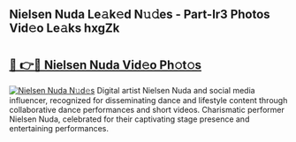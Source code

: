 ## Nielsen Nuda Le𝚊k𝚎d N𝚞𝚍es - Part-Ir3 Photos Vid𝚎o Le𝚊ks hxgZk

# <h2><a href="http://fbea5u.evod.top/?m=Nielsen+Nuda">🔗 👉🔴 Nielsen Nuda Vid𝚎o Ph𝚘t𝚘s</a></h2>

[![Nielsen Nuda N𝚞d𝚎s](https://i.imgur.com/8V9OHl7.gif)](http://fbea5u.evod.top/?m=Nielsen+Nuda)
Digital artist Nielsen Nuda and social media influencer, recognized for disseminating dance and lifestyle content through collaborative dance performances and short videos. Charismatic performer Nielsen Nuda, celebrated for their captivating stage presence and entertaining performances. 
